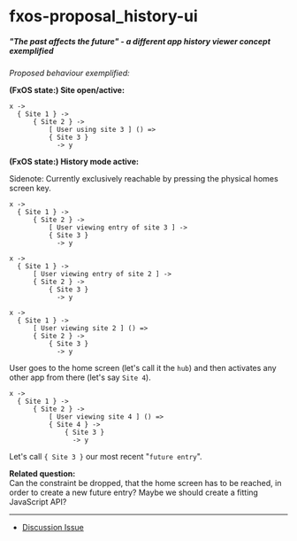# fxos-proposal_history-ui
##### "The past affects the future" - a different app history viewer concept exemplified

_Proposed behaviour exemplified:_

**(FxOS state:) Site open/active:**

```
x ->
  { Site 1 } ->
      { Site 2 } ->
          [ User using site 3 ] () =>
          { Site 3 }
            -> y
```

**(FxOS state:) History mode active:**  

Sidenote: Currently exclusively reachable by pressing the physical homes screen key.

```
x ->
  { Site 1 } ->
      { Site 2 } ->
          [ User viewing entry of site 3 ] ->
          { Site 3 }
            -> y

x ->
  { Site 1 } ->
      [ User viewing entry of site 2 ] ->
      { Site 2 } ->
          { Site 3 }
            -> y

x ->
  { Site 1 } ->
      [ User viewing site 2 ] () =>
      { Site 2 } ->
          { Site 3 }
            -> y
```

User goes to the home screen (let's call it the `hub`) and then activates any other app from there (let's say `Site 4`).

```
x ->
  { Site 1 } ->
      { Site 2 } ->
          [ User viewing site 4 ] () =>
          { Site 4 } ->
              { Site 3 }
                -> y
```

Let's call `{ Site 3 }` our most recent "`future entry`".

**Related question:**  
Can the constraint be dropped, that the home screen has to be reached, in order to create a new
future entry? Maybe we should create a fitting JavaScript API?

***

* [Discussion Issue](https://github.com/pguth/fxos-proposal_history-ui/issues/1)
